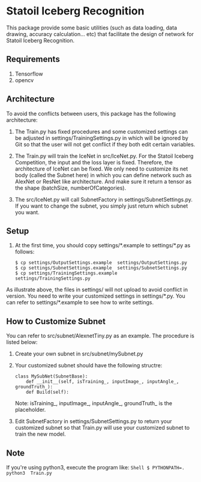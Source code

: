 # Statoil Iceberg Recognition
This package provide some basic utilities (such as data loading, data drawing, accuracy calculation... etc) that facilitate the design of network for Statoil Iceberg Recognition.

## Requirements
1. Tensorflow
2. opencv

## Architecture
   To avoid the conflicts between users, this package has the following architecture:
1. The Train.py has fixed procedures and some customized settings can be adjusted in settings/TrainingSettings.py in which will be ignored by Git so that the user will not get conflict if they both edit certain variables.

2. The Train.py will train the IceNet in src/IceNet.py.  For the Statoil Iceberg Competition, the input and the loss layer is fixed.  Therefore, the architecture of IceNet can be fixed.  We only need to customize its net body (called the Subnet here) in which you can define network such as AlexNet or ResNet like architecture.  And make sure it return a tensor as the shape (batchSize, numberOfCategories).

3. The src/IceNet.py will call SubnetFactory in settings/SubnetSettings.py.  If you want to change the subnet, you simply just return which subnet you want.


## Setup
1. At the first time, you should copy settings/\*.example to settings/\*.py as follows:
	```Shell
	$ cp settings/OutputSettings.example  settings/OutputSettings.py
	$ cp settings/SubnetSettings.example  settings/SubnetSettings.py
	$ cp settings/TrainingSettings.example  settings/TrainingSettings.py
	```
  As illustrate above, the files in settings/ will not upload to avoid conflict in version.  You need to write your customized settings in settings/\*.py.  You can refer to settings/\*.example to see how to write settings.


## How to Customize Subnet
  You can refer to src/subnet/AlexnetTiny.py as an example.  The procedure is listed below:
1. Create your own subnet in src/subnet/mySubnet.py

2. Your customized subnet should have the following structre:
	```
	class MySubNet(SubnetBase):
		def __init__(self, isTraining_, inputImage_, inputAngle_, groundTruth_):
		def Build(self):
	```
    Note: isTraining_, inputImage_, inputAngle_, groundTruth_ is the placeholder.

3. Edit SubnetFactory in settings/SubnetSettings.py to return your customized subnet so that Train.py will use your customized subnet to train the new model.


## Note
If you're using python3, execute the program like:
	```Shell
	$ PYTHONPATH=.  python3  Train.py
	```
